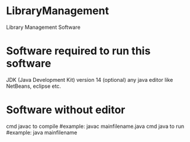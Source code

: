 # LibraryManagement
Library Management Software 

# Software required to run this software 
JDK (Java Development Kit) version 14
(optional) any java editor like NetBeans, eclipse etc.

# Software without editor
cmd javac to compile #example: javac mainfilename.java
cmd java to run #example: java mainfilename
